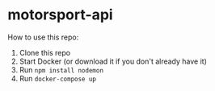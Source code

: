 # motorsport-api

How to use this repo:

1. Clone this repo
2. Start Docker (or download it if you don't already have it)
3. Run `npm install nodemon`
4. Run `docker-compose up`